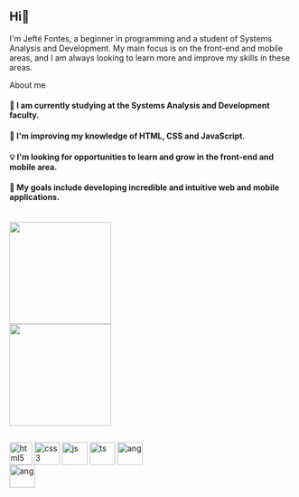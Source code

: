 ## Hi👋
I'm Jefté Fontes, a beginner in programming and a student of Systems Analysis and Development. My main focus is on the front-end and mobile areas, and I am always looking to learn more and improve my skills in these areas.

About me
#### 🔭 I am currently studying at the Systems Analysis and Development faculty.
#### 🌱 I'm improving my knowledge of HTML, CSS and JavaScript.
#### 💡 I'm looking for opportunities to learn and grow in the front-end and mobile area.
#### 🎯 My goals include developing incredible and intuitive web and mobile applications.

<br>

<img height="180em" src="https://github-readme-stats.vercel.app/api?username=JefteFontes&show_icons=true&title_color=f49f1c&icon_color=d8f3dc&text_color=F2BC94&bg_color=030e4f"/>

<br>
<img height="180em" src="https://github-readme-stats.vercel.app/api/top-langs/?username=JefteFontes&layout=compact&langs_count=7&title_color=f49f1c&icon_color=d8f3dc&text_color=F2BC94&bg_color=030e4f"/>

## 
<div style="display: inline_block; width:100%;">
<img align="center" height= 40 width= 40 alt="html5" src="https://cdn.jsdelivr.net/gh/devicons/devicon/icons/html5/html5-plain.svg"/>
<img align="center" height= 40 width= 45 alt="css3" src="https://cdn.jsdelivr.net/gh/devicons/devicon/icons/css3/css3-plain.svg"/>
<img align="center" height= 40 width= 45 alt="js" src="https://cdn.jsdelivr.net/gh/devicons/devicon/icons/javascript/javascript-plain.svg"/>
<img align="center" height= 40 width= 45 alt="ts" src="https://cdn.jsdelivr.net/gh/devicons/devicon/icons/typescript/typescript-original.svg"/>
<img align="center" height= 40 width= 45 alt="ang" src="https://cdn.jsdelivr.net/gh/devicons/devicon@latest/icons/angular/angular-original.svg"/>
</div> 
<img align="center" height= 40 width= 45 alt="ang" src="https://cdn.jsdelivr.net/gh/devicons/devicon@latest/icons/python/python-original.svg"/>
</div> 
